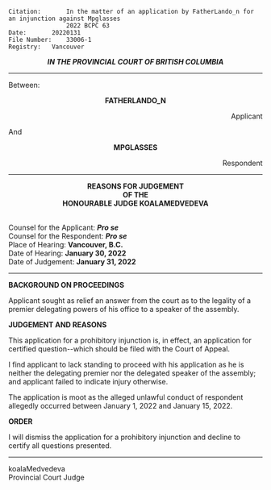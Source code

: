 	Citation:       In the matter of an application by FatherLando_n for an injunction against Mpglasses
                	2022 BCPC 63
	Date:		20220131
	File Number:	33006-1
	Registry:	Vancouver

<p align="center"><b><i>
				IN THE PROVINCIAL COURT OF BRITISH COLUMBIA
</b></i>

---

Between:
<p align="center">  <b> FATHERLANDO_N	  </b>
<p align="right">		    Applicant
<p> And
<p align="center">  <b>	MPGLASSES 		</b> 
<p align="right">		    Respondent
  
  ---
	
<p align="center"><b>		
				REASONS FOR JUDGEMENT <br> OF THE <br> HONOURABLE JUDGE KOALAMEDVEDEVA
</b>

<br>				Counsel for the Applicant: ***Pro se***
<br>				Counsel for the Respondent: ***Pro se***
<br>				Place of Hearing: **Vancouver, B.C.**
<br>				Date of Hearing: **January 30, 2022**
<br>				Date of Judgement: **January 31, 2022**

---

**BACKGROUND ON PROCEEDINGS**
  
Applicant sought as relief an answer from the court as to the legality of a premier delegating powers of his office to a speaker of the assembly.
    
**JUDGEMENT AND REASONS**
  
This application for a prohibitory injunction is, in effect, an application for certified question--which should be filed with the Court of Appeal. 
	
I find applicant to lack standing to proceed with his application as he is neither the delegating premier nor the delegated speaker of the assembly; and applicant failed to indicate injury otherwise.

The application is moot as the alleged unlawful conduct of respondent allegedly occurred between January 1, 2022 and January 15, 2022.
	
**ORDER**
  
I will dismiss the application for a prohibitory injunction and decline to certify all questions presented.
  
---
koalaMedvedeva <br> Provincial Court Judge
